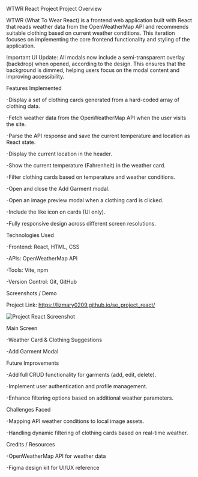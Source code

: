 WTWR React Project
Project Overview

WTWR (What To Wear React) is a frontend web application built with React that reads weather data from the OpenWeatherMap API and recommends suitable clothing based on current weather conditions. This iteration focuses on implementing the core frontend functionality and styling of the application.

Important UI Update:
All modals now include a semi-transparent overlay (backdrop) when opened, according to the design. This ensures that the background is dimmed, helping users focus on the modal content and improving accessibility.

Features Implemented

-Display a set of clothing cards generated from a hard-coded array of clothing data.

-Fetch weather data from the OpenWeatherMap API when the user visits the site.

-Parse the API response and save the current temperature and location as React state.

-Display the current location in the header.

-Show the current temperature (Fahrenheit) in the weather card.

-Filter clothing cards based on temperature and weather conditions.

-Open and close the Add Garment modal.

-Open an image preview modal when a clothing card is clicked.

-Include the like icon on cards (UI only).

-Fully responsive design across different screen resolutions.

Technologies Used

-Frontend: React, HTML, CSS

-APIs: OpenWeatherMap API

-Tools: Vite, npm

-Version Control: Git, GitHub

Screenshots / Demo

Project Link: https://lizmary0209.github.io/se_project_react/

![Project React Screenshot](image.png)

Main Screen

-Weather Card & Clothing Suggestions

-Add Garment Modal

Future Improvements

-Add full CRUD functionality for garments (add, edit, delete).

-Implement user authentication and profile management.

-Enhance filtering options based on additional weather parameters.

Challenges Faced

-Mapping API weather conditions to local image assets.

-Handling dynamic filtering of clothing cards based on real-time weather.

Credits / Resources

-OpenWeatherMap API for weather data

-Figma design kit for UI/UX reference
